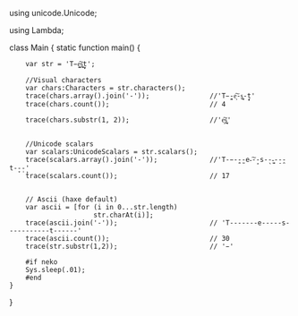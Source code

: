 using unicode.Unicode;

using Lambda;

class Main {
    static function main() {

        var str = 'T̵̪̰e̝͠s̖̫͉̠̯t̞̩̙';

        //Visual characters
        var chars:Characters = str.characters();
        trace(chars.array().join('-'));               //'T̵̪̰-e̝͠-s̖̫͉̠̯-t̞̩̙'
        trace(chars.count());                         // 4 

        trace(chars.substr(1, 2));                    //'e̝͠s̖̫͉̠̯'


        //Unicode scalars
        var scalars:UnicodeScalars = str.scalars();
        trace(scalars.array().join('-'));             //'T-̵-̪-̰-e-͠-̝-s-̖-̫-͉-̠-̯-t-̞-̩-̙'
        trace(scalars.count());                       // 17 

        
        // Ascii (haxe default)
        var ascii = [for (i in 0...str.length)
                         str.charAt(i)];
        trace(ascii.join('-'));                       // 'T-------e-----s-----------t------'
        trace(ascii.count());                         // 30
        trace(str.substr(1,2));                       // '̵'
 
        #if neko
        Sys.sleep(.01);
        #end
    }
}
